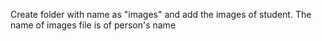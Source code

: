 Create folder with name as "images" and add the images of student. The name of images file is of person's name  

